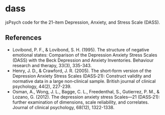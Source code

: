 # dass

jsPsych code for the 21-item Depression, Anxiety, and Stress Scale (DASS).

## References
- Lovibond, P. F., & Lovibond, S. H. (1995). The structure of negative emotional states: Comparison of the Depression Anxiety Stress Scales (DASS) with the Beck Depression and Anxiety Inventories. Behaviour research and therapy, 33(3), 335-343.
- Henry, J. D., & Crawford, J. R. (2005). The short‐form version of the Depression Anxiety Stress Scales (DASS‐21): Construct validity and normative data in a large non‐clinical sample. British journal of clinical psychology, 44(2), 227-239.
- Osman, A., Wong, J. L., Bagge, C. L., Freedenthal, S., Gutierrez, P. M., & Lozano, G. (2012). The depression anxiety stress Scales—21 (DASS‐21): further examination of dimensions, scale reliability, and correlates. Journal of clinical psychology, 68(12), 1322-1338.
